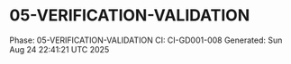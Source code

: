 # 05-VERIFICATION-VALIDATION
Phase: 05-VERIFICATION-VALIDATION
CI: CI-GD001-008
Generated: Sun Aug 24 22:41:21 UTC 2025
